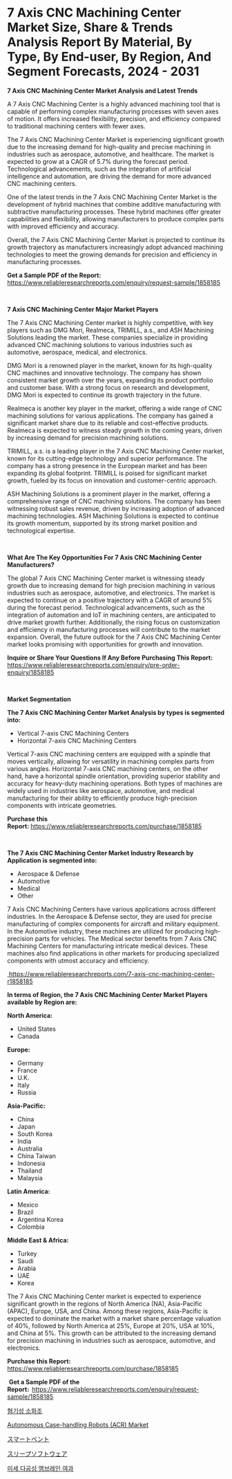 <p><h1>7 Axis CNC Machining Center Market Size, Share & Trends Analysis Report By Material, By Type, By End-user, By Region, And Segment Forecasts, 2024 - 2031</h1></p><p><strong>7 Axis CNC Machining Center Market Analysis and Latest Trends</strong></p>
<p><p>A 7 Axis CNC Machining Center is a highly advanced machining tool that is capable of performing complex manufacturing processes with seven axes of motion. It offers increased flexibility, precision, and efficiency compared to traditional machining centers with fewer axes.</p><p>The 7 Axis CNC Machining Center Market is experiencing significant growth due to the increasing demand for high-quality and precise machining in industries such as aerospace, automotive, and healthcare. The market is expected to grow at a CAGR of 5.7% during the forecast period. Technological advancements, such as the integration of artificial intelligence and automation, are driving the demand for more advanced CNC machining centers.</p><p>One of the latest trends in the 7 Axis CNC Machining Center Market is the development of hybrid machines that combine additive manufacturing with subtractive manufacturing processes. These hybrid machines offer greater capabilities and flexibility, allowing manufacturers to produce complex parts with improved efficiency and accuracy.</p><p>Overall, the 7 Axis CNC Machining Center Market is projected to continue its growth trajectory as manufacturers increasingly adopt advanced machining technologies to meet the growing demands for precision and efficiency in manufacturing processes.</p></p>
<p><strong>Get a Sample PDF of the Report:&nbsp;</strong> <a href="https://www.reliableresearchreports.com/enquiry/request-sample/1858185">https://www.reliableresearchreports.com/enquiry/request-sample/1858185</a></p>
<p>&nbsp;</p>
<p><strong>7 Axis CNC Machining Center Major Market Players</strong></p>
<p><p>The 7 Axis CNC Machining Center market is highly competitive, with key players such as DMG Mori, Realmeca, TRIMILL, a.s., and ASH Machining Solutions leading the market. These companies specialize in providing advanced CNC machining solutions to various industries such as automotive, aerospace, medical, and electronics.</p><p>DMG Mori is a renowned player in the market, known for its high-quality CNC machines and innovative technology. The company has shown consistent market growth over the years, expanding its product portfolio and customer base. With a strong focus on research and development, DMG Mori is expected to continue its growth trajectory in the future.</p><p>Realmeca is another key player in the market, offering a wide range of CNC machining solutions for various applications. The company has gained a significant market share due to its reliable and cost-effective products. Realmeca is expected to witness steady growth in the coming years, driven by increasing demand for precision machining solutions.</p><p>TRIMILL, a.s. is a leading player in the 7 Axis CNC Machining Center market, known for its cutting-edge technology and superior performance. The company has a strong presence in the European market and has been expanding its global footprint. TRIMILL is poised for significant market growth, fueled by its focus on innovation and customer-centric approach.</p><p>ASH Machining Solutions is a prominent player in the market, offering a comprehensive range of CNC machining solutions. The company has been witnessing robust sales revenue, driven by increasing adoption of advanced machining technologies. ASH Machining Solutions is expected to continue its growth momentum, supported by its strong market position and technological expertise.</p></p>
<p>&nbsp;</p>
<p><strong>What Are The Key Opportunities For 7 Axis CNC Machining Center Manufacturers?</strong></p>
<p><p>The global 7 Axis CNC Machining Center market is witnessing steady growth due to increasing demand for high precision machining in various industries such as aerospace, automotive, and electronics. The market is expected to continue on a positive trajectory with a CAGR of around 5% during the forecast period. Technological advancements, such as the integration of automation and IoT in machining centers, are anticipated to drive market growth further. Additionally, the rising focus on customization and efficiency in manufacturing processes will contribute to the market expansion. Overall, the future outlook for the 7 Axis CNC Machining Center market looks promising with opportunities for growth and innovation.</p></p>
<p><strong>Inquire or Share Your Questions If Any Before Purchasing This Report:</strong> <a href="https://www.reliableresearchreports.com/enquiry/pre-order-enquiry/1858185">https://www.reliableresearchreports.com/enquiry/pre-order-enquiry/1858185</a></p>
<p>&nbsp;</p>
<p><strong>Market Segmentation</strong></p>
<p><strong>The 7 Axis CNC Machining Center Market Analysis by types is segmented into:</strong></p>
<p><ul><li>Vertical 7-axis CNC Machining Centers</li><li>Horizontal 7-axis CNC Machining Centers</li></ul></p>
<p><p>Vertical 7-axis CNC machining centers are equipped with a spindle that moves vertically, allowing for versatility in machining complex parts from various angles. Horizontal 7-axis CNC machining centers, on the other hand, have a horizontal spindle orientation, providing superior stability and accuracy for heavy-duty machining operations. Both types of machines are widely used in industries like aerospace, automotive, and medical manufacturing for their ability to efficiently produce high-precision components with intricate geometries.</p></p>
<p><strong>Purchase this Report:&nbsp;</strong><a href="https://www.reliableresearchreports.com/purchase/1858185">https://www.reliableresearchreports.com/purchase/1858185</a></p>
<p>&nbsp;</p>
<p><strong>The 7 Axis CNC Machining Center Market Industry Research by Application is segmented into:</strong></p>
<p><ul><li>Aerospace & Defense</li><li>Automotive</li><li>Medical</li><li>Other</li></ul></p>
<p><p>7 Axis CNC Machining Centers have various applications across different industries. In the Aerospace & Defense sector, they are used for precise manufacturing of complex components for aircraft and military equipment. In the Automotive industry, these machines are utilized for producing high-precision parts for vehicles. The Medical sector benefits from 7 Axis CNC Machining Centers for manufacturing intricate medical devices. These machines also find applications in other markets for producing specialized components with utmost accuracy and efficiency.</p></p>
<p><a href="https://www.reliableresearchreports.com/7-axis-cnc-machining-center-r1858185">&nbsp;https://www.reliableresearchreports.com/7-axis-cnc-machining-center-r1858185</a></p>
<p><strong>In terms of Region, the 7 Axis CNC Machining Center Market Players available by Region are:</strong></p>
<p>
    <p> <strong> North America: </strong>
        <ul>
            <li>United States</li>
            <li>Canada</li>
        </ul>
        </p> 
    <p> <strong> Europe: </strong>
        <ul>
            <li>Germany</li>
            <li>France</li>
            <li>U.K.</li>
            <li>Italy</li>
            <li>Russia</li>
        </ul>
        </p> 
    <p> <strong> Asia-Pacific: </strong>
        <ul>
            <li>China</li>
            <li>Japan</li>
            <li>South Korea</li>
            <li>India</li>
            <li>Australia</li>
            <li>China Taiwan</li>
            <li>Indonesia</li>
            <li>Thailand</li>
            <li>Malaysia</li>
        </ul>
        </p> 
    <p> <strong> Latin America: </strong>
        <ul>
            <li>Mexico</li>
            <li>Brazil</li>
            <li>Argentina Korea</li>
            <li>Colombia</li>
        </ul>
        </p> 
    <p> <strong> Middle East & Africa: </strong>
        <ul>
            <li>Turkey</li>
            <li>Saudi</li>
            <li>Arabia</li>
            <li>UAE</li>
            <li>Korea</li>
        </ul>
    </p>
    </p>
<p><p>The 7 Axis CNC Machining Center market is expected to experience significant growth in the regions of North America (NA), Asia-Pacific (APAC), Europe, USA, and China. Among these regions, Asia-Pacific is expected to dominate the market with a market share percentage valuation of 40%, followed by North America at 25%, Europe at 20%, USA at 10%, and China at 5%. This growth can be attributed to the increasing demand for precision machining in industries such as aerospace, automotive, and electronics.</p></p>
<p><strong>Purchase this Report: </strong><a href="https://www.reliableresearchreports.com/purchase/1858185">https://www.reliableresearchreports.com/purchase/1858185</a></p>
<p>&nbsp;<strong>Get a Sample PDF of the Report:&nbsp;&nbsp;</strong><a href="https://www.reliableresearchreports.com/enquiry/request-sample/1858185">https://www.reliableresearchreports.com/enquiry/request-sample/1858185</a></p>
<p><strong></strong></p>
<p><p><a href="https://github.com/iansanftyord09878/Market-Research-Report-List-1/blob/main/238987139536.md">혐기성 소화조</a></p><p><a href="https://github.com/yemakinde/Market-Research-Report-List-2/blob/main/autonomous-case-handling-robots-acr-market.md">Autonomous Case-handling Robots (ACR) Market</a></p><p><a href="https://medium.com/@jordymiller39/%E3%83%87%E3%82%B3%E3%83%BC%E3%83%87%E3%82%A3%E3%83%B3%E3%82%B0%E3%82%B9%E3%83%9E%E3%83%BC%E3%83%88%E3%83%99%E3%83%B3%E3%83%88%E5%B8%82%E5%A0%B4%E3%81%AE%E3%83%A1%E3%83%88%E3%83%AA%E3%83%83%E3%82%AF%E3%82%B9-%E5%B8%82%E5%A0%B4%E3%82%B7%E3%82%A7%E3%82%A2-%E3%83%88%E3%83%AC%E3%83%B3%E3%83%89-%E6%88%90%E9%95%B7%E3%83%91%E3%82%BF%E3%83%BC%E3%83%B3-bec22af4e642">スマートベント</a></p><p><a href="https://github.com/cnnriuez22368/Market-Research-Report-List-1/blob/main/658756242926.md">スリープソフトウェア</a></p><p><a href="https://medium.com/@simeonbode1/%EB%AF%B8%EC%86%8C-%EB%8B%A4%EA%B3%B5%EC%84%B1-%EB%A7%89-%EC%97%AC%EA%B3%BC-%EC%8B%9C%EC%9E%A5-%EC%A0%84%EB%A7%9D-%EC%82%B0%EC%97%85-%EA%B0%9C%EC%9A%94-%EB%B0%8F-%EC%98%88%EC%B8%A1-2024%EB%85%84%EB%B6%80%ED%84%B0-2031%EB%85%84%EA%B9%8C%EC%A7%80-8673a3724d6c">미세 다공성 멤브레인 여과</a></p></p>